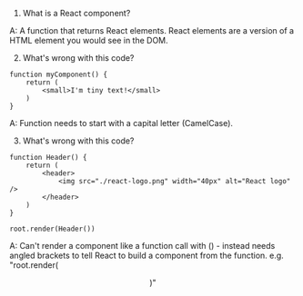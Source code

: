 1. What is a React component?

A: A function that returns React elements. React elements are a version of a HTML element you would see in the DOM.


2. What's wrong with this code?
```
function myComponent() {
    return (
        <small>I'm tiny text!</small>
    )
}
```

A: Function needs to start with a capital letter (CamelCase).


3. What's wrong with this code?
```
function Header() {
    return (
        <header>
            <img src="./react-logo.png" width="40px" alt="React logo" />
        </header>
    )
}

root.render(Header())
```

A: Can't render a component like a function call with () - instead needs angled brackets to tell React to build a component from the function. e.g. "root.render(<Header />)"
